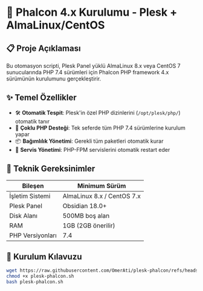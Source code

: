 # 🚀 Phalcon 4.x Kurulumu - Plesk + AlmaLinux/CentOS

## 📋 Proje Açıklaması

Bu otomasyon scripti, Plesk Panel yüklü AlmaLinux 8.x veya CentOS 7 sunucularında PHP 7.4 sürümleri için Phalcon PHP framework 4.x sürümünün kurulumunu gerçekleştirir.

## ✨ Temel Özellikler

- 🛠️ **Otomatik Tespit**: Plesk'in özel PHP dizinlerini (`/opt/plesk/php/`) otomatik tanır
- 🔄 **Çoklu PHP Desteği**: Tek seferde tüm PHP 7.4 sürümlerine kurulum yapar
- 📦 **Bağımlılık Yönetimi**: Gerekli tüm paketleri otomatik kurar
- 🔧 **Servis Yönetimi**: PHP-FPM servislerini otomatik restart eder

## 🧰 Teknik Gereksinimler

| Bileşen | Minimum Sürüm |
|---------|--------------|
| İşletim Sistemi | AlmaLinux 8.x / CentOS 7.x |
| Plesk Panel | Obsidian 18.0+ |
| Disk Alanı | 500MB boş alan |
| RAM | 1GB (2GB önerilir) |
| PHP Versiyonları | 7.4 |

## 🚀 Kurulum Kılavuzu


```bash
wget https://raw.githubusercontent.com/OmerAti/plesk-phalcon/refs/heads/main/plesk-phalcon.sh
chmod +x plesk-phalcon.sh
bash plesk-phalcon.sh
